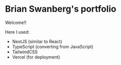 # Brian Swanberg's portfolio

Welcome!!

Here I used:

- NextJS (similar to React)
- TypeScript (converting from JavaScript)
- TailwindCSS
- Vercel (for deployment)
